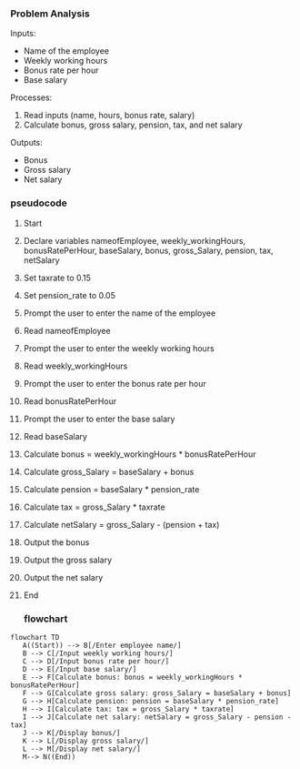 ### Problem Analysis

Inputs:
- Name of the employee
- Weekly working hours
- Bonus rate per hour
- Base salary

Processes:
1. Read inputs (name, hours, bonus rate, salary)
2. Calculate bonus, gross salary, pension, tax, and net salary

Outputs:
- Bonus
- Gross salary
- Net salary
### pseudocode


1. Start
2. Declare variables nameofEmployee, weekly_workingHours, bonusRatePerHour, baseSalary, bonus, gross_Salary, pension, tax, netSalary
3. Set taxrate to 0.15
4. Set pension_rate to 0.05
5. Prompt the user to enter the name of the employee
6. Read nameofEmployee
7. Prompt the user to enter the weekly working hours
8. Read weekly_workingHours
9. Prompt the user to enter the bonus rate per hour
10. Read bonusRatePerHour
11. Prompt the user to enter the base salary
12. Read baseSalary
13. Calculate bonus = weekly_workingHours * bonusRatePerHour
14. Calculate gross_Salary = baseSalary + bonus
15. Calculate pension = baseSalary * pension_rate
16. Calculate tax = gross_Salary * taxrate
17. Calculate netSalary = gross_Salary - (pension + tax)
18. Output the bonus
19. Output the gross salary
20. Output the net salary
21. End

     ###  flowchart

 ```mermaid
flowchart TD
    A((Start)) --> B[/Enter employee name/]
    B --> C[/Input weekly working hours/]
    C --> D[/Input bonus rate per hour/]
    D --> E[/Input base salary/]
    E --> F[Calculate bonus: bonus = weekly_workingHours * bonusRatePerHour]
    F --> G[Calculate gross salary: gross_Salary = baseSalary + bonus]
    G --> H[Calculate pension: pension = baseSalary * pension_rate]
    H --> I[Calculate tax: tax = gross_Salary * taxrate]
    I --> J[Calculate net salary: netSalary = gross_Salary - pension -tax]
    J --> K[/Display bonus/]
    K --> L[/Display gross salary/]
    L --> M[/Display net salary/]
    M--> N((End))

    
